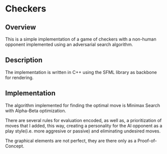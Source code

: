 # Checkers

## Overview

This is a simple implementation of a game of checkers with a non-human opponent implemented
using an adversarial search algorithm.

## Description

The implementation is written in C++ using
the SFML library as backbone for rendering.

## Implementation

The algorithm implemented for finding the optimal move is Minimax Search with Alpha-Beta optimization.

There are several rules for evaluation encoded, as well as, a prioritization of moves that I added, this way, creating a personality for the AI opponent as a play style(i.e. more aggresive or passive) and eliminating undesired moves.

The graphical elements are not perfect, they are there only as a Proof-of-Concept.